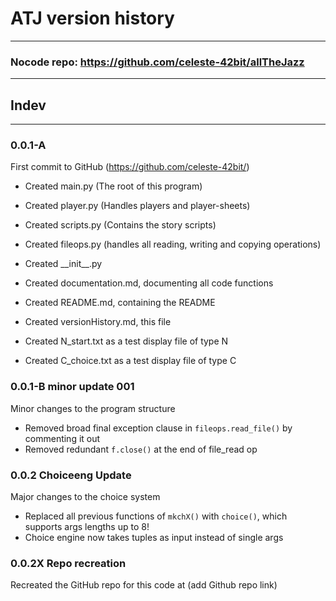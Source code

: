 # ATJ version history
___
### Nocode repo: https://github.com/celeste-42bit/allTheJazz
___
## Indev
___
### 0.0.1-A
First commit to GitHub (https://github.com/celeste-42bit/)

- Created main.py (The root of this program)
- Created player.py (Handles players and player-sheets)
- Created scripts.py (Contains the story scripts)
- Created fileops.py (handles all reading, writing and copying operations)
- Created \_\_init__.py

- Created documentation.md, documenting all code functions
- Created README.md, containing the README
- Created versionHistory.md, this file

- Created N_start.txt as a test display file of type N
- Created C_choice.txt as a test display file of type C

### 0.0.1-B minor update 001
Minor changes to the program structure

- Removed broad final exception clause in `fileops.read_file()` by commenting it out
- Removed redundant `f.close()` at the end of file_read op

### 0.0.2 Choiceeng Update
Major changes to the choice system

- Replaced all previous functions of `mkchX()` with `choice()`, which supports args lengths up to 8!
- Choice engine now takes tuples as input instead of single args

### 0.0.2X Repo recreation
Recreated the GitHub repo for this code at (add Github repo link)
